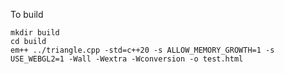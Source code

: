 To build

	mkdir build
	cd build
	em++ ../triangle.cpp -std=c++20 -s ALLOW_MEMORY_GROWTH=1 -s USE_WEBGL2=1 -Wall -Wextra -Wconversion -o test.html
